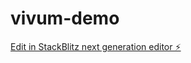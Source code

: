 # vivum-demo

[Edit in StackBlitz next generation editor ⚡️](https://stackblitz.com/~/github.com/hilvik/vivum-demo)